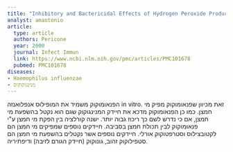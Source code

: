```yaml
---
title: "Inhibitory and Bactericidal Effects of Hydrogen Peroxide Production by Streptococcus pneumoniae on Other Inhabitants of the Upper Respiratory Tract"
analyst: amantonio
article:
  type: article
  authors: Pericone
  year: 2000
  journal: Infect Immun
  link: https://www.ncbi.nlm.nih.gov/pmc/articles/PMC101678
  pubmed: PMC101678
diseases:
- Haemophilus influenzae
- מנינגוקוקוס
---
```


הפנאומוקוק משמיד את המופילוס אנפלואנזה in vitro. זאת מכיוון שפנאומוקוק מפיק מי חמצן. כמו כן הפנאומוקוק מדכא את חיידק המנינגוקוק שגם הוא נקטל בהשפעת מי חמצן, אם כי נדרש לשם כך ריכוז גבוה יותר. ישנה קורלציה בין הפקת מי חמצן ע"י פנאומוקוק לבין תכולת חמצן בסביבה.
חיידקים נוספים שמפיקים מי חמצן הם לקטובצילוס וסטרפטוקוק אורלי.
חיידקים נוספים אשר נקטלים בהשפעת מי חמצן הם סטפילוקוק זהוב, גונוקוק (חיידק הגורם לזיבה) ודיפתיריה.

